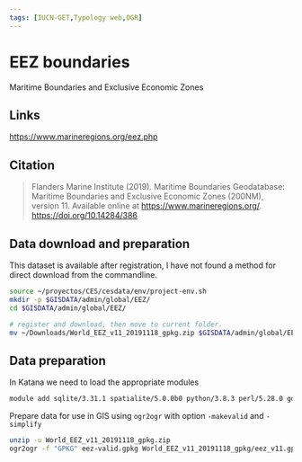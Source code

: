 ```yaml
---
tags: [IUCN-GET,Typology web,OGR]
---
```


# EEZ boundaries

Maritime Boundaries and Exclusive Economic Zones

## Links

https://www.marineregions.org/eez.php

## Citation
> Flanders Marine Institute (2019). Maritime Boundaries Geodatabase: Maritime Boundaries and Exclusive Economic Zones (200NM), version 11. Available online at https://www.marineregions.org/. https://doi.org/10.14284/386

 ## Data download and preparation

This dataset is available after registration, I have not found a method for direct download from the commandline.

```sh
source ~/proyectos/CES/cesdata/env/project-env.sh
mkdir -p $GISDATA/admin/global/EEZ/
cd $GISDATA/admin/global/EEZ/

# register and download, then move to current folder.
mv ~/Downloads/World_EEZ_v11_20191118_gpkg.zip $GISDATA/admin/global/EEZ/
```

## Data preparation
In Katana we need to load the appropriate modules

```sh title="Load modules for Katana"
module add sqlite/3.31.1 spatialite/5.0.0b0 python/3.8.3 perl/5.28.0 gdal/3.2.1 geos/3.8.1 proj/7.2.0
```

Prepare data for use in GIS using `ogr2ogr` with option `-makevalid` and `-simplify`

```sh title="OGR, do your thing!"
unzip -u World_EEZ_v11_20191118_gpkg.zip
ogr2ogr -f "GPKG" eez-valid.gpkg World_EEZ_v11_20191118_gpkg/eez_v11.gpkg -nlt PROMOTE_TO_MULTI -makevalid -simplify 0.0001
```
